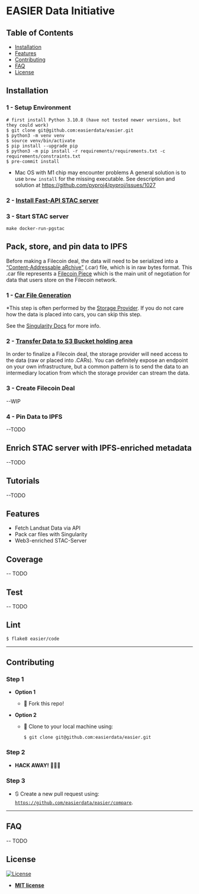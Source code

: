 # EASIER Data Initiative
## Table of Contents

- [Installation](#installation)
- [Features](#features)
- [Contributing](#contributing)
- [FAQ](#faq)
- [License](#license)

## Installation

### 1 - Setup Environment
```shell
# first install Python 3.10.8 (have not tested newer versions, but they could work)
$ git clone git@github.com:easierdata/easier.git
$ python3 -m venv venv
$ source venv/bin/activate
$ pip install --upgrade pip
$ python3 -m pip install -r requirements/requirements.txt -c requirements/constraints.txt
$ pre-commit install
```
- Mac OS with M1 chip may encounter problems
A general solution is to use `brew install` for the missing executable.
See description and solution at https://github.com/pyproj4/pyproj/issues/1027

### 2 - [Install Fast-API STAC server](https://github.com/stac-utils/stac-fastapi)

### 3 - Start STAC server
```
make docker-run-pgstac
```

## Pack, store, and pin data to IPFS

Before making a Filecoin deal, the data will need to be serialized into a [“Content-Addressable aRchive”](https://ipld.io/specs/transport/car/) (.car) file, which is in raw bytes format. This .car file represents a [Filecoin Piece](https://spec.filecoin.io/systems/filecoin_files/piece/) which is the main unit of negotiation for data that users store on the Filecoin network.

### 1 - [Car File Generation](https://github.com/easierdata/easier/blob/main/code/Pynotebooks/Singularity_CARGenerator.ipynb)
*This step is often performed by the [Storage Provider](https://filecoin.io/blog/posts/a-deep-dive-into-the-storage-provider-ecosystem/). If you do not care how the data is placed into cars, you can skip this step.

See the [Singularity Docs](https://github.com/tech-greedy/singularity/blob/main/getting-started.md) for more info. 

### 2 - [Transfer Data to S3 Bucket holding area](https://github.com/easierdata/easier/blob/main/code/shellScripts/egress_to_s3.sh)
In order to finalize a Filecoin deal, the storage provider will need access to the data (raw or placed into .CARs). You can definitely expose an endpoint on your own infrastructure, but a common pattern is to send the data to an intermediary location from which the storage provider can stream the data.

### 3 - Create Filecoin Deal
--WIP

### 4 - Pin Data to IPFS
--TODO

## Enrich STAC server with IPFS-enriched metadata
--TODO

## Tutorials
--TODO

## Features
- Fetch Landsat Data via API
- Pack car files with Singularity
- Web3-enriched STAC-Server

## Coverage
-- TODO
## Test
-- TODO
## Lint
```shell
$ flake8 easier/code
```

---

## Contributing
### Step 1

- **Option 1**
  - 🍴 Fork this repo!

- **Option 2**
  - 👯 Clone to your local machine using:
    ```shell
    $ git clone git@github.com:easierdata/easier.git
    ```
### Step 2

- **HACK AWAY!** 🔨🔨🔨
### Step 3

- 🔃 Create a new pull request using:
  <a href="https://github.com/easierdata/easier/compare" rel="noopener noreferrer" target="_blank">
  `https://github.com/easierdata/easier/compare`</a>.

---

## FAQ
-- TODO
## License

[![License](http://img.shields.io/:license-mit-blue.svg?style=flat-square)](http://badges.mit-license.org)

- **[MIT license](http://opensource.org/licenses/mit-license.php)**
